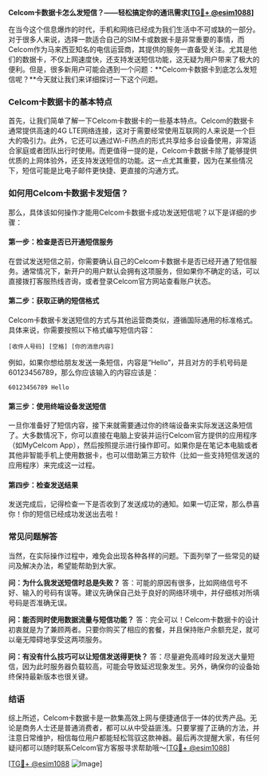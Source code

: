 **Celcom卡数据卡怎么发短信？——轻松搞定你的通讯需求[[TG💪+ @esim1088](https://t.me/s/esim1088)]**

在当今这个信息爆炸的时代，手机和网络已经成为我们生活中不可或缺的一部分。对于很多人来说，选择一款适合自己的SIM卡或数据卡是非常重要的事情，而Celcom作为马来西亚知名的电信运营商，其提供的服务一直备受关注。尤其是他们的数据卡，不仅上网速度快，还支持发送短信功能，这无疑为用户带来了极大的便利。但是，很多新用户可能会遇到一个问题：**Celcom卡数据卡到底怎么发短信呢？**今天就让我们来详细探讨一下这个问题。

### Celcom卡数据卡的基本特点

首先，让我们简单了解一下Celcom卡数据卡的一些基本特点。Celcom的数据卡通常提供高速的4G LTE网络连接，这对于需要经常使用互联网的人来说是一个巨大的吸引力。此外，它还可以通过Wi-Fi热点的形式共享给多台设备使用，非常适合家庭或者团队出行时使用。而更值得一提的是，Celcom卡数据卡除了能够提供优质的上网体验外，还支持发送短信的功能。这一点尤其重要，因为在某些情况下，短信可能是比电子邮件更快捷、更直接的沟通方式。

### 如何用Celcom卡数据卡发短信？

那么，具体该如何操作才能用Celcom卡数据卡成功发送短信呢？以下是详细的步骤：

#### 第一步：检查是否已开通短信服务
在尝试发送短信之前，你需要确认自己的Celcom卡数据卡是否已经开通了短信服务。通常情况下，新开户的用户默认会拥有这项服务，但如果你不确定的话，可以直接拨打客服热线咨询，或者登录Celcom官方网站查看账户状态。

#### 第二步：获取正确的短信格式
Celcom卡数据卡发送短信的方式与其他运营商类似，遵循国际通用的标准格式。具体来说，你需要按照以下格式编写短信内容：
```
[收件人号码] [空格] [你的消息内容]
```
例如，如果你想给朋友发送一条短信，内容是“Hello”，并且对方的手机号码是60123456789，那么你应该输入的内容应该是：
```
60123456789 Hello
```

#### 第三步：使用终端设备发送短信
一旦你准备好了短信内容，接下来就需要通过你的终端设备来实际发送这条短信了。大多数情况下，你可以直接在电脑上安装并运行Celcom官方提供的应用程序（如MyCelcom App），然后按照提示进行操作即可。如果你是在笔记本电脑或者其他非智能手机上使用数据卡，也可以借助第三方软件（比如一些支持短信发送的应用程序）来完成这一过程。

#### 第四步：检查发送结果
发送完成后，记得检查一下是否收到了发送成功的通知。如果一切正常，那么恭喜你！你的短信已经成功发送出去啦！

### 常见问题解答

当然，在实际操作过程中，难免会出现各种各样的问题。下面列举了一些常见的疑问及解决办法，希望能帮助到大家。

**问：为什么我发送短信时总是失败？**
答：可能的原因有很多，比如网络信号不好、输入的号码有误等。建议先确保自己处于良好的网络环境中，并仔细核对所填号码是否准确无误。

**问：能否同时使用数据流量与短信功能？**
答：完全可以！Celcom卡数据卡的设计初衷就是为了兼顾两者。只要你购买了相应的套餐，并且保持账户余额充足，就可以毫无障碍地享受这两项服务。

**问：有没有什么技巧可以让短信发送得更快？**
答：尽量避免高峰时段发送大量短信，因为此时服务器负载较高，可能会导致延迟现象发生。另外，确保你的设备始终保持最新版本也很关键。

### 结语

综上所述，Celcom卡数据卡是一款集高效上网与便捷通信于一体的优秀产品。无论是商务人士还是普通消费者，都可以从中受益匪浅。只要掌握了正确的方法，并注意日常维护，相信每位用户都能轻松驾驭这款神器。最后再次提醒大家，有任何疑问都可以随时联系Celcom官方客服寻求帮助哦～[[TG💪+ @esim1088](https://t.me/s/esim1088)]

[[TG💪+ @esim1088](https://t.me/s/esim1088) ![Image](https://i.postimg.cc/4NQfJmqS/Snipaste-2025-05-13-00-14-12.png)]